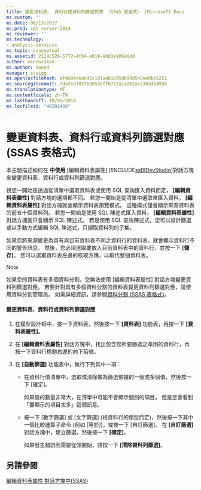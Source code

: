 ```yaml
---
title: 變更資料表、 資料行或資料列篩選對應 （SSAS 表格式） |Microsoft Docs
ms.custom: ''
ms.date: 06/13/2017
ms.prod: sql-server-2014
ms.reviewer: ''
ms.technology:
- analysis-services
ms.topic: conceptual
ms.assetid: 2124c526-5772-4f84-a019-9dd3e906e8dd
author: minewiskan
ms.author: owend
manager: craigg
ms.openlocfilehash: af4604c6a645c181aab1b95db99d545ae0bb5221
ms.sourcegitcommit: 3da2edf82763852cff6772a1a282ace3034b4936
ms.translationtype: MT
ms.contentlocale: zh-TW
ms.lasthandoff: 10/02/2018
ms.locfileid: "48201488"
---
```

# <a name="change-table-column-or-row-filter-mappings-ssas-tabular"></a>變更資料表、資料行或資料列篩選對應 (SSAS 表格式)
  本主題描述如何在 **中使用** [編輯資料表屬性] [!INCLUDE[ssBIDevStudio](../../includes/ssbidevstudio-md.md)]對話方塊來變更資料表、資料行或資料列篩選對應。  
  
 視您一開始是透過從清單中選取資料表或使用 SQL 查詢匯入資料而定， **[編輯資料表屬性]** 對話方塊的選項都不同。 若您一開始是從清單中選取來匯入資料， **[編輯資料表屬性]** 對話方塊就會顯示資料表預覽模式。 這種模式僅會顯示來源資料表的前五十個資料列。 若您一開始是使用 SQL 陳述式匯入資料， **[編輯資料表屬性]** 對話方塊就只會顯示 SQL 陳述式。 若是使用 SQL 查詢陳述式，您可以設計篩選或以手動方式編輯 SQL 陳述式，只擷取資料列的子集。  
  
 如果您將來源變更為具有與目前資料表不同之資料行的資料表，就會顯示資料行不同的警告訊息。 然後，您必須選取要放入目前資料表中的資料行，並按一下 **[儲存]**。 您可以選取資料表左邊的核取方塊，以取代整個資料表。  
  
> [!NOTE]  
>  如果您的資料表有多個資料分割，您無法使用 [編輯資料表屬性] 對話方塊變更資料列篩選對應。 若要針對具有多個資料分割的資料表變更資料列篩選對應，請使用資料分割管理員。 如需詳細資訊，請參閱[資料分割 &#40;SSAS 表格式&#41;](partitions-ssas-tabular.md)。  
  
#### <a name="to-change-table-column-or-row-filter-mappings"></a>變更資料表、資料行或資料列篩選對應  
  
1.  在模型設計師中，按一下資料表，然後按一下 **[資料表]** 功能表，再按一下 **[資料表屬性]**。  
  
2.  在 **[編輯資料表屬性]** 對話方塊中，找出包含您所要篩選之準則的資料行，再按一下資料行標題右邊的向下箭號。  
  
3.  在 **[自動篩選]** 功能表中，執行下列其中一項：  
  
    -   在資料行值清單中，選取或清除做為篩選依據的一個或多個值，然後按一下 [確定]。  
  
         如果值的數量非常大，在清單中可能不會顯示個別的項目。 但是您會看到「要顯示的項目太多」這個訊息。  
  
    -   按一下 [數字篩選] 或 [文字篩選] (視資料行的類型而定)，然後按一下其中一個比較運算子命令 (例如 [等於])，或按一下 [自訂篩選]。 在 **[自訂篩選]** 對話方塊中，建立篩選，然後按一下 **[確定]**。  
  
         如果發生錯誤而需要從頭開始，請按一下 **[清除資料列篩選]**。  
  
## <a name="see-also"></a>另請參閱  
 [編輯資料表屬性 對話方塊中&#40;SSAS&#41;](../edit-table-properties-dialog-box-ssas.md)  
  
  

